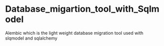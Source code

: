 # Database_migartion_tool_with_Sqlmodel
Alembic which is the light weight database migration tool used with slqmodel and sqlalchemy
